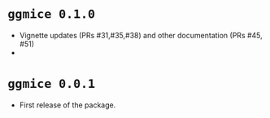 # `ggmice 0.1.0`

* Vignette updates (PRs #31,#35,#38) and other documentation (PRs #45, #51)
* 

# `ggmice 0.0.1`

* First release of the package.
